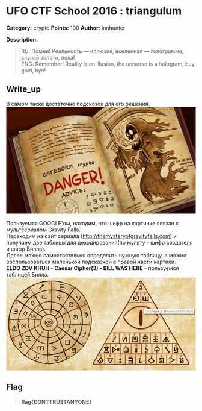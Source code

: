 # UFO CTF School 2016 : triangulum

**Category:** crypto **Points:** 100
**Author:** innhunter 

**Description:**

> RU: Помни! Реальность — иллюзия, вселенная — голограмма, скупай золото, пока!  
> ENG: Remember! Reality is an illusion, the universe is a hologram, buy gold, bye!

## Write_up

В самом таске достаточно подсказок для его решения.  
![](./img/1.jpg)

Пользуемся GOOGLE'ом, находим, что шифр на картинке связан с мультсериалом Gravity Falls.  
Переходим на сайт сериала (http://themysteryofgravityfalls.com) и получаем две таблицы для декодирования(по мульту - шифр создателя и шифр Билла).  
Далее можно самостоятельно определить нужную таблицу, а можно воспользоваться маленькой подсказкой в правой части картики.  
**ELDO ZDV KHUH - Caesar Cipher(3) - BILL WAS HERE** - пользуемся таблицей Билла.
![](./img/2.png)

## Flag

> **flag{DONTTRUSTANYONE}**

